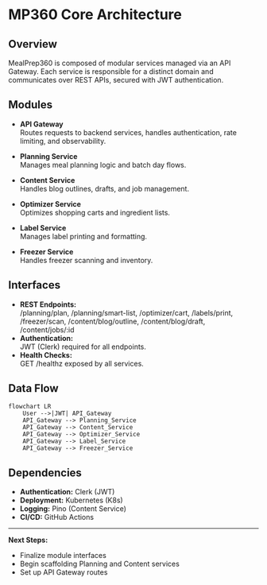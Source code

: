 ﻿# MP360 Core Architecture

## Overview

MealPrep360 is composed of modular services managed via an API Gateway. Each service is responsible for a distinct domain and communicates over REST APIs, secured with JWT authentication.

## Modules

- **API Gateway**  
  Routes requests to backend services, handles authentication, rate limiting, and observability.

- **Planning Service**  
  Manages meal planning logic and batch day flows.

- **Content Service**  
  Handles blog outlines, drafts, and job management.

- **Optimizer Service**  
  Optimizes shopping carts and ingredient lists.

- **Label Service**  
  Manages label printing and formatting.

- **Freezer Service**  
  Handles freezer scanning and inventory.

## Interfaces

- **REST Endpoints:**  
  /planning/plan, /planning/smart-list, /optimizer/cart, /labels/print, /freezer/scan, /content/blog/outline, /content/blog/draft, /content/jobs/:id
- **Authentication:**  
  JWT (Clerk) required for all endpoints.
- **Health Checks:**  
  GET /healthz exposed by all services.

## Data Flow

```mermaid
flowchart LR
    User -->|JWT| API_Gateway
    API_Gateway --> Planning_Service
    API_Gateway --> Content_Service
    API_Gateway --> Optimizer_Service
    API_Gateway --> Label_Service
    API_Gateway --> Freezer_Service
```

## Dependencies

- **Authentication:** Clerk (JWT)
- **Deployment:** Kubernetes (K8s)
- **Logging:** Pino (Content Service)
- **CI/CD:** GitHub Actions

---

**Next Steps:**  
- Finalize module interfaces  
- Begin scaffolding Planning and Content services  
- Set up API Gateway routes
